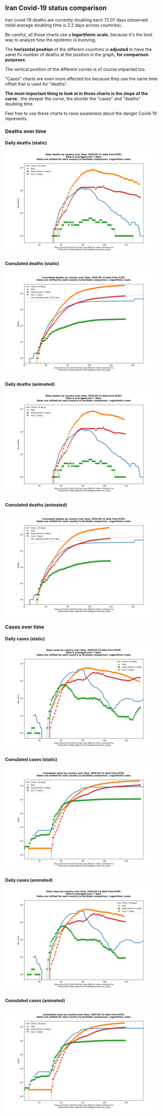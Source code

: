 ## Iran Covid-19 status comparison 

Iran covid-19 deaths are currently doubling each 73.07 days (observed initial average doubling time is 2.2 days across countries).



Be careful, all those charts use a **logarithmic scale**, because it's the best way to analyze how the epidemic is evolving.
 
The **horizontal position** of the different countries is **adjusted** to have the same fix number of deaths at the position in the graph, **for comparison purposes**.

The vertical position of the different curves is of course impacted too.

"Cases" charts are even more affected too because they use the same time offset that is used for "deaths".

**The most important thing to look at in those charts is the slope of the curve** : the steeper the curve, the shorter the "cases" and "deaths" doubling time.

Feel free to use these charts to raise awareness about the danger Covid-19 represents. 


 
### Deaths over time
 
#### Daily deaths (static)
![Iran covid-19 daily deaths static chart](https://raw.githubusercontent.com/madlag/coronavirus_study/master/notebooks/graphs/2020-05-12/countries/Iran/2020-05-12_Iran_day_deaths.png "Iran covid-19 day_deaths static chart")   
 
#### Cumulated deaths (static)
![Iran covid-19 cumulated deaths static chart](https://raw.githubusercontent.com/madlag/coronavirus_study/master/notebooks/graphs/2020-05-12/countries/Iran/2020-05-12_Iran_deaths.png "Iran covid-19 deaths static chart")   
 
#### Daily deaths (animated)
![Iran covid-19 daily deaths animated chart](https://raw.githubusercontent.com/madlag/coronavirus_study/master/notebooks/graphs/2020-05-12/countries/Iran/2020-05-12_Iran_day_deaths.gif "Iran covid-19 day_deaths animated chart")   
 
#### Cumulated deaths (animated)
![Iran covid-19 cumulated deaths animated chart](https://raw.githubusercontent.com/madlag/coronavirus_study/master/notebooks/graphs/2020-05-12/countries/Iran/2020-05-12_Iran_deaths.gif "Iran covid-19 deaths animated chart")   

 
### Cases over time
 
#### Daily cases (static)
![Iran covid-19 daily cases static chart](https://raw.githubusercontent.com/madlag/coronavirus_study/master/notebooks/graphs/2020-05-12/countries/Iran/2020-05-12_Iran_day_cases.png "Iran covid-19 day_cases static chart")   
 
#### Cumulated cases (static)
![Iran covid-19 cumulated cases static chart](https://raw.githubusercontent.com/madlag/coronavirus_study/master/notebooks/graphs/2020-05-12/countries/Iran/2020-05-12_Iran_cases.png "Iran covid-19 cases static chart")   
 
#### Daily cases (animated)
![Iran covid-19 daily cases animated chart](https://raw.githubusercontent.com/madlag/coronavirus_study/master/notebooks/graphs/2020-05-12/countries/Iran/2020-05-12_Iran_day_cases.gif "Iran covid-19 day_cases animated chart")   
 
#### Cumulated cases (animated)
![Iran covid-19 cumulated cases animated chart](https://raw.githubusercontent.com/madlag/coronavirus_study/master/notebooks/graphs/2020-05-12/countries/Iran/2020-05-12_Iran_cases.gif "Iran covid-19 cases animated chart")   

